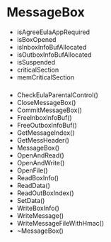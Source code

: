 # MessageBox

- isAgreeEulaAppRequired
- isBoxOpened
- isInboxInfoBufAllocated
- isOutboxInfoBufAllocated
- isSuspended
- criticalSection
- memCriticalSection
###
- CheckEulaParentalControl()
- CloseMessageBox()
- CommitMessageBox()
- FreeInboxInfoBuf()
- FreeOutboxInfoBuf()
- GetMessageIndex()
- GetMessHeader()
- MessageBox()
- OpenAndRead()
- OpenAndWrite()
- OpenFile()
- ReadBoxInfo()
- ReadData()
- ReadOutBoxIndex()
- SetData()
- WriteBoxInfo()
- WriteMessage()
- WriteMessageFileWithHmac()
- ~MessageBox()